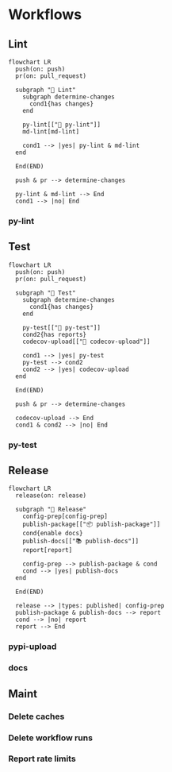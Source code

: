 # Workflows

## Lint

```mermaid
flowchart LR
  push(on: push)
  pr(on: pull_request)

  subgraph "🔬 Lint"
    subgraph determine-changes
      cond1{has changes}
    end

    py-lint[["🔬 py-lint"]]
    md-lint[md-lint]

    cond1 --> |yes| py-lint & md-lint
  end

  End(END)

  push & pr --> determine-changes

  py-lint & md-lint --> End
  cond1 --> |no| End
```

### py-lint

## Test

```mermaid
flowchart LR
  push(on: push)
  pr(on: pull_request)

  subgraph "🧪 Test"
    subgraph determine-changes
      cond1{has changes}
    end

    py-test[["🧪 py-test"]]
    cond2{has reports}
    codecov-upload[["📄 codecov-upload"]]

    cond1 --> |yes| py-test
    py-test --> cond2
    cond2 --> |yes| codecov-upload
  end

  End(END)

  push & pr --> determine-changes

  codecov-upload --> End
  cond1 & cond2 --> |no| End
```

### py-test

## Release

```mermaid
flowchart LR
  release(on: release)

  subgraph "🎁 Release"
    config-prep[config-prep]
    publish-package[["📦 publish-package"]]
    cond{enable docs}
    publish-docs[["📚 publish-docs"]]
    report[report]

    config-prep --> publish-package & cond
    cond --> |yes| publish-docs
  end

  End(END)

  release --> |types: published| config-prep
  publish-package & publish-docs --> report
  cond --> |no| report
  report --> End
```

### pypi-upload

### docs

## Maint

### Delete caches

### Delete workflow runs

### Report rate limits
